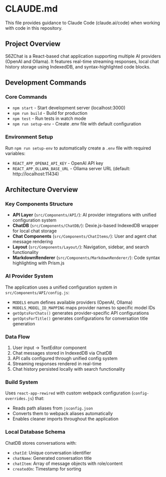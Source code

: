 # CLAUDE.md

This file provides guidance to Claude Code (claude.ai/code) when working with code in this repository.

## Project Overview

S6ZChat is a React-based chat application supporting multiple AI providers (OpenAI and Ollama). It features real-time streaming responses, local chat history storage using IndexedDB, and syntax-highlighted code blocks.

## Development Commands

### Core Commands
- `npm start` - Start development server (localhost:3000)
- `npm run build` - Build for production
- `npm test` - Run tests in watch mode
- `npm run setup-env` - Create .env file with default configuration

### Environment Setup
Run `npm run setup-env` to automatically create a `.env` file with required variables:
- `REACT_APP_OPENAI_API_KEY` - OpenAI API key
- `REACT_APP_OLLAMA_BASE_URL` - Ollama server URL (default: http://localhost:11434)

## Architecture Overview

### Key Components Structure
- **API Layer** (`src/Components/API/`): AI provider integrations with unified configuration system
- **ChatDB** (`src/Components/ChatDB/`): Dexie.js-based IndexedDB wrapper for local chat storage
- **Chat Components** (`src/Components/ChatItems/`): User and agent chat message rendering
- **Layout** (`src/Components/Layout/`): Navigation, sidebar, and search functionality
- **MarkdownRenderer** (`src/Components/MarkdownRenderer/`): Code syntax highlighting with Prism.js

### AI Provider System
The application uses a unified configuration system in `src/Components/API/config.js`:
- `MODELS` enum defines available providers (OpenAI, Ollama)
- `MODELS_MODEL_ID_MAPPING` maps provider names to specific model IDs
- `getOptsForChats()` generates provider-specific API configurations
- `getOptsForTitle()` generates configurations for conversation title generation

### Data Flow
1. User input → TextEditor component
2. Chat messages stored in IndexedDB via ChatDB
3. API calls configured through unified config system
4. Streaming responses rendered in real-time
5. Chat history persisted locally with search functionality

### Build System
Uses `react-app-rewired` with custom webpack configuration (`config-overrides.js`) that:
- Reads path aliases from `jsconfig.json`
- Converts them to webpack aliases automatically
- Enables cleaner imports throughout the application

### Local Database Schema
ChatDB stores conversations with:
- `chatId`: Unique conversation identifier
- `chatName`: Generated conversation title
- `chatItem`: Array of message objects with role/content
- `createdOn`: Timestamp for sorting